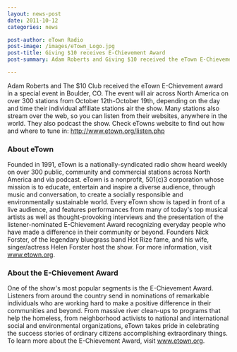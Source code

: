```yaml
---
layout: news-post
date: 2011-10-12
categories: news

post-author: eTown Radio
post-image: /images/eTown_Logo.jpg
post-title: Giving $10 receives E-Chievement Award
post-summary: Adam Roberts and Giving $10 received the eTown E-Chievement award in a special event in Boulder, CO.

---
```


Adam Roberts and The $10 Club received the eTown E-Chievement award in a special event in Boulder, CO. The event will air across North America on over 300 stations from October 12th-October 19th, depending on the day and time their individual affiliate stations air the show. Many stations also stream over the web, so you can listen from their websites, anywhere in the world. They also podcast the show. Check eTowns website to find out how and where to tune in: http://www.etown.org/listen.php

### About eTown
Founded in 1991, eTown is a nationally-syndicated radio show heard weekly on over 300 public, community and commercial stations across North America and via podcast. eTown is a nonprofit, 501(c)3 corporation whose mission is to educate, entertain and inspire a diverse audience, through music and conversation, to create a socially responsible and environmentally sustainable world. Every eTown show is taped in front of a live audience, and features performances from many of today's top musical artists as well as thought-provoking interviews and the presentation of the listener-nominated E-Chievement Award recognizing everyday people who have made a difference in their community or beyond. Founders Nick Forster, of the legendary bluegrass band Hot Rize fame, and his wife, singer/actress Helen Forster host the show. For more information, visit www.etown.org.

### About the E-Chievement Award
One of the show's most popular segments is the E-Chievement Award. Listeners from around the country send in nominations of remarkable individuals who are working hard to make a positive difference in their communities and beyond. From massive river clean-ups to programs that help the homeless, from neighborhood activists to national and international social and environmental organizations, eTown takes pride in celebrating the success stories of ordinary citizens accomplishing extraordinary things. To learn more about the E-Chievement Award, visit www.etown.org.
